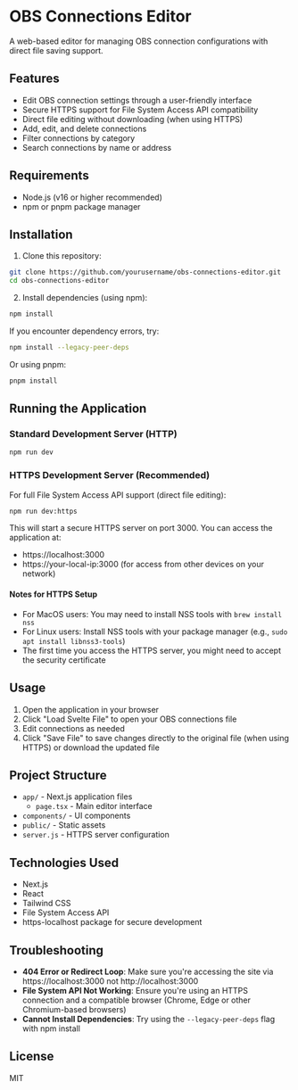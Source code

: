 # OBS Connections Editor

A web-based editor for managing OBS connection configurations with direct file saving support.

## Features

- Edit OBS connection settings through a user-friendly interface
- Secure HTTPS support for File System Access API compatibility
- Direct file editing without downloading (when using HTTPS)
- Add, edit, and delete connections
- Filter connections by category
- Search connections by name or address

## Requirements

- Node.js (v16 or higher recommended)
- npm or pnpm package manager

## Installation

1. Clone this repository:
```bash
git clone https://github.com/yourusername/obs-connections-editor.git
cd obs-connections-editor
```

2. Install dependencies (using npm):
```bash
npm install
```

If you encounter dependency errors, try:
```bash
npm install --legacy-peer-deps
```

Or using pnpm:
```bash
pnpm install
```

## Running the Application

### Standard Development Server (HTTP)

```bash
npm run dev
```

### HTTPS Development Server (Recommended)

For full File System Access API support (direct file editing):

```bash
npm run dev:https
```

This will start a secure HTTPS server on port 3000. You can access the application at:
- https://localhost:3000
- https://your-local-ip:3000 (for access from other devices on your network)

#### Notes for HTTPS Setup

- For MacOS users: You may need to install NSS tools with `brew install nss`
- For Linux users: Install NSS tools with your package manager (e.g., `sudo apt install libnss3-tools`)
- The first time you access the HTTPS server, you might need to accept the security certificate

## Usage

1. Open the application in your browser
2. Click "Load Svelte File" to open your OBS connections file
3. Edit connections as needed
4. Click "Save File" to save changes directly to the original file (when using HTTPS) or download the updated file

## Project Structure

- `app/` - Next.js application files
  - `page.tsx` - Main editor interface
- `components/` - UI components 
- `public/` - Static assets
- `server.js` - HTTPS server configuration

## Technologies Used

- Next.js
- React
- Tailwind CSS
- File System Access API
- https-localhost package for secure development

## Troubleshooting

- **404 Error or Redirect Loop**: Make sure you're accessing the site via https://localhost:3000 not http://localhost:3000
- **File System API Not Working**: Ensure you're using an HTTPS connection and a compatible browser (Chrome, Edge or other Chromium-based browsers)
- **Cannot Install Dependencies**: Try using the `--legacy-peer-deps` flag with npm install

## License

MIT 